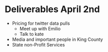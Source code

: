 # Deliverables April 2nd  
 - Pricing for twitter data pulls  
   - Meet up with Emilio  
   - Talk to kate  
 - Media and important people in King County  
 - State non-Profit Services  
